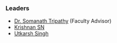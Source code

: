 ### Leaders
* [Dr. Somanath Tripathy](mailto:somanath.tripathy@owasp.org) (Faculty Advisor)
* [Krishnan SN](mailto:krishnan.sn@owasp.org)
* [Utkarsh Singh](mailto:utkarsh.singh@owasp.org)

